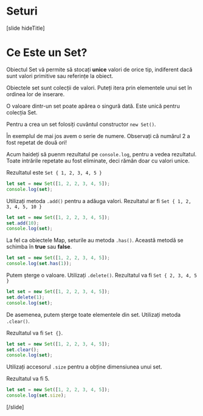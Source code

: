 # Seturi

[slide hideTitle]
# Ce Este un Set?


Obiectul Set vă permite să stocați **unice** valori de orice tip, indiferent dacă sunt valori primitive sau referințe la obiect.

Obiectele set sunt colecții de valori. Puteți itera prin elementele unui set în ordinea lor de inserare.

O valoare dintr-un set poate apărea o singură dată. Este unică pentru colecția Set.

Pentru a crea un set folosiți cuvântul constructor `new Set()`.

În exemplul de mai jos avem o serie de numere. Observați că numărul 2 a fost repetat de două ori!

Acum haideți să puenm rezultatul pe  `console.log`, pentru a vedea rezultatul. Toate intrările repetate au fost eliminate, deci rămân doar cu valori unice.

Rezultatul este `Set { 1, 2, 3, 4, 5 }`

```js live
let set = new Set([1, 2, 2, 3, 4, 5]);
console.log(set);
```

Utilizați metoda `.add()` pentru a adăuga valori. Rezultatul ar fi `Set { 1, 2, 3, 4, 5, 10 }`

```js live
let set = new Set([1, 2, 2, 3, 4, 5]);
set.add(10);
console.log(set);
```

La fel ca obiectele Map, seturile au metoda `.has()`. Această metodă se schimba în **true** sau **false**.

```js live
let set = new Set([1, 2, 2, 3, 4, 5]);
console.log(set.has(1));
```

Putem șterge o valoare. Utilizați `.delete()`. Rezultatul va fi `Set { 2, 3, 4, 5 }`

```js live
let set = new Set([1, 2, 2, 3, 4, 5]);
set.delete(1);
console.log(set);
```

De asemenea, putem șterge toate elementele din set. Utilizați metoda `.clear()`.

Rezultatul va fi `Set {}`.

```js live
let set = new Set([1, 2, 2, 3, 4, 5]);
set.clear();
console.log(set);
```

Utilizați accesorul `.size` pentru a obține dimensiunea unui set.

Rezultatul va fi 5.

```js live
let set = new Set([1, 2, 2, 3, 4, 5]);
console.log(set.size);
```

[/slide]
